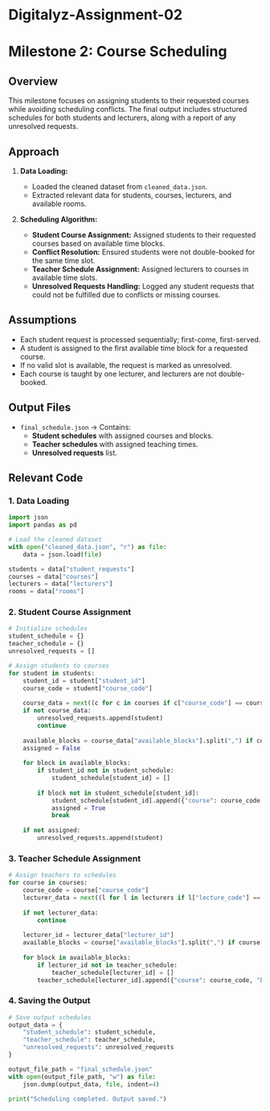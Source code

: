 # Digitalyz-Assignment-02

# Milestone 2: Course Scheduling

## Overview

This milestone focuses on assigning students to their requested courses while avoiding scheduling conflicts. The final output includes structured schedules for both students and lecturers, along with a report of any unresolved requests.

## Approach

1. **Data Loading:**

   - Loaded the cleaned dataset from `cleaned_data.json`.
   - Extracted relevant data for students, courses, lecturers, and available rooms.

2. **Scheduling Algorithm:**

   - **Student Course Assignment:** Assigned students to their requested courses based on available time blocks.
   - **Conflict Resolution:** Ensured students were not double-booked for the same time slot.
   - **Teacher Schedule Assignment:** Assigned lecturers to courses in available time slots.
   - **Unresolved Requests Handling:** Logged any student requests that could not be fulfilled due to conflicts or missing courses.

## Assumptions

- Each student request is processed sequentially; first-come, first-served.
- A student is assigned to the first available time block for a requested course.
- If no valid slot is available, the request is marked as unresolved.
- Each course is taught by one lecturer, and lecturers are not double-booked.

## Output Files

- `final_schedule.json` → Contains:
  - **Student schedules** with assigned courses and blocks.
  - **Teacher schedules** with assigned teaching times.
  - **Unresolved requests** list.

## Relevant Code

### 1. Data Loading

```python
import json
import pandas as pd

# Load the cleaned dataset
with open("cleaned_data.json", "r") as file:
    data = json.load(file)

students = data["student_requests"]
courses = data["courses"]
lecturers = data["lecturers"]
rooms = data["rooms"]
```

### 2. Student Course Assignment

```python
# Initialize schedules
student_schedule = {}
teacher_schedule = {}
unresolved_requests = []

# Assign students to courses
for student in students:
    student_id = student["student_id"]
    course_code = student["course_code"]
    
    course_data = next((c for c in courses if c["course_code"] == course_code), None)
    if not course_data:
        unresolved_requests.append(student)
        continue
    
    available_blocks = course_data["available_blocks"].split(",") if course_data["available_blocks"] else []
    assigned = False
    
    for block in available_blocks:
        if student_id not in student_schedule:
            student_schedule[student_id] = []
        
        if block not in student_schedule[student_id]:
            student_schedule[student_id].append({"course": course_code, "block": block})
            assigned = True
            break
    
    if not assigned:
        unresolved_requests.append(student)
```

### 3. Teacher Schedule Assignment

```python
# Assign teachers to schedules
for course in courses:
    course_code = course["course_code"]
    lecturer_data = next((l for l in lecturers if l["lecture_code"] == course_code), None)
    
    if not lecturer_data:
        continue
    
    lecturer_id = lecturer_data["lecturer_id"]
    available_blocks = course["available_blocks"].split(",") if course["available_blocks"] else []
    
    for block in available_blocks:
        if lecturer_id not in teacher_schedule:
            teacher_schedule[lecturer_id] = []
        teacher_schedule[lecturer_id].append({"course": course_code, "block": block})
```

### 4. Saving the Output

```python
# Save output schedules
output_data = {
    "student_schedule": student_schedule,
    "teacher_schedule": teacher_schedule,
    "unresolved_requests": unresolved_requests
}

output_file_path = "final_schedule.json"
with open(output_file_path, "w") as file:
    json.dump(output_data, file, indent=4)

print("Scheduling completed. Output saved.")
```


